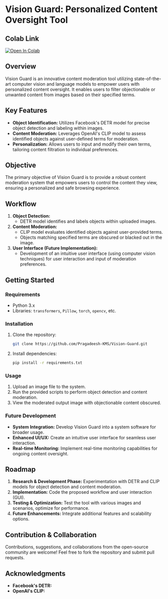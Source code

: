 
# Vision Guard: Personalized Content Oversight Tool

## Colab Link

[![Open In Colab](https://colab.research.google.com/assets/colab-badge.svg)](https://colab.research.google.com/drive/1dg0hPF_hn5CGHYcyWfAleBWXsrW4z_6-?usp=sharing)

## Overview

Vision Guard is an innovative content moderation tool utilizing state-of-the-art computer vision and language models to empower users with personalized content oversight. It enables users to filter objectionable or unwanted content from images based on their specified terms.

## Key Features

- **Object Identification:** Utilizes Facebook's DETR model for precise object detection and labeling within images.
- **Content Moderation:** Leverages OpenAI's CLIP model to assess identified objects against user-defined terms for moderation.
- **Personalization:** Allows users to input and modify their own terms, tailoring content filtration to individual preferences.

## Objective

The primary objective of Vision Guard is to provide a robust content moderation system that empowers users to control the content they view, ensuring a personalized and safe browsing experience.

## Workflow

1. **Object Detection:**
   - DETR model identifies and labels objects within uploaded images.
2. **Content Moderation:**
   - CLIP model evaluates identified objects against user-provided terms.
   - Objects matching specified terms are obscured or blacked out in the image.
3. **User Interface (Future Implementation):**
   - Development of an intuitive user interface (using computer vision techniques) for user interaction and input of moderation preferences.

## Getting Started

### Requirements

- Python 3.x
- Libraries: `transformers`, `Pillow`, `torch`, `opencv`, etc.

### Installation

1. Clone the repository:
   ```bash
   git clone https://github.com/Pragadeesh-KMS/Vision-Guard.git
   ```

2. Install dependencies:
   ```bash
   pip install -r requirements.txt
   ```

### Usage

1. Upload an image file to the system.
2. Run the provided scripts to perform object detection and content moderation.
3. View the moderated output image with objectionable content obscured.

### Future Development

- **System Integration:** Develop Vision Guard into a system software for broader usage.
- **Enhanced UI/UX:** Create an intuitive user interface for seamless user interaction.
- **Real-time Monitoring:** Implement real-time monitoring capabilities for ongoing content oversight.

## Roadmap

1. **Research & Development Phase:** Experimentation with DETR and CLIP models for object detection and content moderation.
2. **Implementation:** Code the proposed workflow and user interaction (GUI).
3. **Testing & Optimization:** Test the tool with various images and scenarios, optimize for performance.
4. **Future Enhancements:** Integrate additional features and scalability options.

## Contribution & Collaboration

Contributions, suggestions, and collaborations from the open-source community are welcome! Feel free to fork the repository and submit pull requests.

## Acknowledgments

- **Facebook's DETR:** 
- **OpenAI's CLIP:** 
